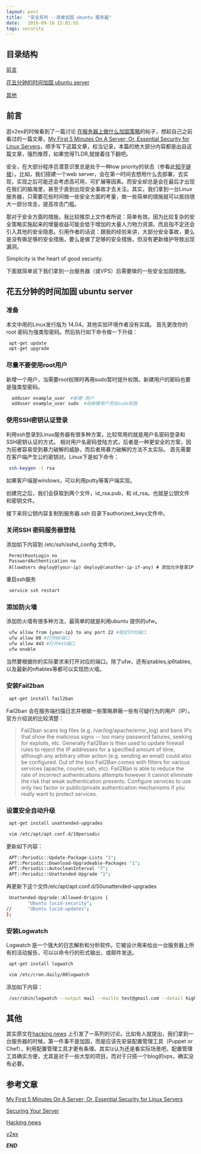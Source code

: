 ```yaml
---
layout: post
title:  "安全系列 --简单加固 ubuntu 服务器"
date:   2016-09-16 15:01:55
tags: security
---
```



## 目录结构


[前言 ](#A)

[花五分钟的时间加固 ubuntu server ](#B)

[其他](#C)


<a name="A"></a>

## 前言

逛v2ex的时候看到了一篇讨论 [在服务器上做什么加固策略](https://www.v2ex.com/t/306519#reply22)的帖子，想起自己之前看过的一篇文章，[My First 5 Minutes On A Server; Or, Essential Security for Linux Servers](https://plusbryan.com/my-first-5-minutes-on-a-server-or-essential-security-for-linux-servers)，顺手写下这篇文章，权当记录，本篇的绝大部分内容都是出自这篇文章，强烈推荐，如果觉得TLDR,就接着往下翻吧。

安全，在大部分程序员潜意识里总是处于一种low priority的状态（参看此[知乎链接](https://www.zhihu.com/question/20306241)）。比如，我们搭建一个web server，会在第一时间去想用什么去部署，去实现，实现之后可能还会考虑高可用，可扩展等因素。而安全却总是会在最后才出现在我们的脑海里，甚至于直到出现安全事故才去关注。其实，我们拿到一台Linux服务器，只需要花些时间做一些安全方面的考量，做一些简单的措施就可以抵挡很大一部分攻击，提高攻击门槛。

那对于安全方面的措施，我比较推崇上文作者所说：简单有效。因为比较复杂的安全策略实施起来的增量收益可能会低于增加的大量人力物力资源。而且指不定还会引入其他的安全隐患。引用作者的话说：据我的经验来讲，大部分安全事故，要么是没有做足够的安全措施，要么是做了足够的安全措施，但没有更新维护导致出现漏洞。

Simplicity is the heart of good security.

下面就简单说下我们拿到一台服务器（或VPS）后需要做的一些安全加固措施。

<a name="B"></a>

## 花五分钟的时间加固 ubuntu server

### 准备

本文中用的Linux发行版为 14.04。其他实验环境作者没有实践。
首先更改你的 root 密码为强类型密码。然后执行如下命令做一下升级：

```bash
 apt-get update
 apt-get upgrade
```

### 尽量不要使用root用户

新增一个用户，当需要root权限时再用sudo暂时提升权限。新建用户的密码也要是强类型密码。

```bash
  adduser example_user  #新建 用户
  adduser example_user sudo  #给新建用户添加sudo权限
```

### 使用SSH密钥认证登录

利用ssh登录到Linux服务器有很多种方案，比较常用的就是用户名密码登录和SSH密钥认证的方式。
相对用户名密码登陆方式，后者是一种更安全的方案，因为前者容易受到暴力破解的威胁，而后者用暴力破解的方法不太实际。
首先需要在客户端产生公约密钥对。Linux下是如下命令：

```bash
 ssh-keygen -t rsa
```

如果客户端是windows，可以利用putty等客户端实现。

创建完之后，我们会获取到两个文件，id_rsa.pub，和 id_rsa。也就是公钥文件和密钥文件。

接下来将公钥内容复制到服务器.ssh 目录下authorized_keys文件中。

### 关闭SSH 密码服务器登陆
添加如下内容到 /etc/ssh/sshd_config 文件中。
 
```
 PermitRootLogin no
 PasswordAuthentication no
 AllowUsers deploy@(your-ip) deploy@(another-ip-if-any) # 添加允许登录IP
```

重启ssh服务

```bash
 service ssh restart
```

### 添加防火墙

添加防火墙有很多种方法，最简单的就是利用ubuntu 提供的ufw。
```bash
 ufw allow from {your-ip} to any port 22 #限定IP的端口
 ufw allow 80 #打开80端口
 ufw allow 443 #打开443端口
 ufw enable
```

 当然要根据你的实际要求来打开对应的端口。除了ufw，还有iptables,ip6tables,以及最新的nftables等都可以实现防火墙。

### 安装Fail2ban

```bash
 apt-get install fail2ban
```

Fail2ban 会在服务端扫描日志并根据一些策略屏蔽一些有可疑行为的用户（IP）。官方介绍说的比较清楚：

 > Fail2ban scans log files (e.g. /var/log/apache/error_log) and bans IPs that show the malicious signs -- too many password failures, seeking for exploits, etc. Generally Fail2Ban is then used to update firewall rules to reject the IP addresses for a specified amount of time, although any arbitrary other action (e.g. sending an email) could also be configured. Out of the box Fail2Ban comes with filters for various services (apache, courier, ssh, etc).
 Fail2Ban is able to reduce the rate of incorrect authentications attempts however it cannot eliminate the risk that weak authentication presents. Configure services to use only two factor or public/private authentication mechanisms if you really want to protect services.

### 设置安全自动升级

```bash
 apt-get install unattended-upgrades

 vim /etc/apt/apt.conf.d/10periodic
```

更新如下内容：

```bash
 APT::Periodic::Update-Package-Lists "1";
 APT::Periodic::Download-Upgradeable-Packages "1";
 APT::Periodic::AutocleanInterval "7";
 APT::Periodic::Unattended-Upgrade "1";
```
再更新下这个文件/etc/apt/apt.conf.d/50unattended-upgrades

```bash
 Unattended-Upgrade::Allowed-Origins {
        "Ubuntu lucid-security";
//      "Ubuntu lucid-updates";
};
```

### 安装Logwatch

Logwatch 是一个强大的日志解析和分析软件。它被设计用来给出一台服务器上所有的活动报告，可以以命令行的形式输出，或邮件发送。

```bash
 apt-get install logwatch

 vim /etc/cron.daily/00logwatch
```

 添加如下内容：

```bash
 /usr/sbin/logwatch --output mail --mailto test@gmail.com --detail high
```



<a name="C"></a>

## 其他

其实原文在[hacking news](https://news.ycombinator.com/item?id=5316093) 上引发了一系列的讨论。比如有人就提出，我们拿到一台服务器的时候，第一件事不是加固，而是应该先安装配置管理工具（Puppet or Chef），利用配置管理工具才更有条理。其实lz认为还是看实际场景吧，配置管理工具确实方便，尤其是对于一些大型的项目，而对于只搭一个blog的vps，确实没有必要。






## 参考文章

[My First 5 Minutes On A Server; Or, Essential Security for Linux Servers ](https://plusbryan.com/my-first-5-minutes-on-a-server-or-essential-security-for-linux-servers)

[Securing Your Server](https://linode.com/docs/security/securing-your-server)

[Hacking news](https://news.ycombinator.com/item?id=5316093)

[v2ex](https://www.v2ex.com/t/306519#reply22)



***END***

